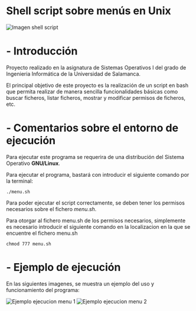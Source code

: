 # Shell script sobre menús en Unix

![Imagen shell script](https://github.com/rmelgo/scripts-menus-unix/assets/145989723/4bfdd300-24db-47f1-8059-7a315d22eb91)

# - Introducción

Proyecto realizado en la asignatura de Sistemas Operativos I del grado de Ingenieria Informática de la Universidad de Salamanca.  
  
El principal objetivo de este proyecto es la realización de un script en bash que permita realizar de manera sencilla funcionalidades básicas como buscar ficheros, listar ficheros, mostrar y modificar permisos de ficheros, etc.

# - Comentarios sobre el entorno de ejecución

Para ejecutar este programa se requerira de una distribución del Sistema Operativo **GNU/Linux**.    

Para ejecutar el programa, bastará con introducir el siguiente comando por la terminal:

```./menu.sh```

Para poder ejecutar el script correctamente, se deben tener los permisos necesarios sobre el fichero *menu.sh*.

Para otorgar al fichero menu.sh de los permisos necesarios, simplemente es necesario introducir el siguiente comando en la localizacion en la que se encuentre el fichero menu.sh

```chmod 777 menu.sh```

# - Ejemplo de ejecución

En las siguientes imagenes, se muestra un ejemplo del uso y funcionamiento del programa:    

![Ejemplo ejecucion menu 1](https://github.com/rmelgo/scripts-menus-unix/assets/145989723/0eec2d0f-43cb-4f2c-a6d5-42fb2bdd63e5)
![Ejemplo ejecucion menu 2](https://github.com/rmelgo/scripts-menus-unix/assets/145989723/096b6ddc-86ae-40d6-be77-1fa83c1c3330)
